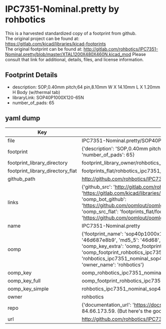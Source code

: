 # IPC7351-Nominal.pretty by rohbotics  
This is a harvested standardized copy of a footprint from github.  
The original project can be found at:  
https://gitlab.com/kicad/libraries/kicad-footprints  
The original footprint can be found at:
http://gitlab.com/rohbotics/IPC7351-Nominal.pretty/blob/master/XTAL1200X480X460N.kicad_mod
Please consult that link for additional, details, files, and license information.  
## Footprint Details
* description: SOP,0.40mm pitch;64 pin,8.10mm W X 14.10mm L X 1.20mm H Body (w/thermal tab)  
* libraryLink: SOP40P1000X120-65N  
* number_of_pads: 65  
## yaml dump  
| Key | Value |  
| --- | --- |  
| file | IPC7351-Nominal.pretty/SOP40P1000X120-65N.kicad_mod |  
| footprint | {'description': 'SOP,0.40mm pitch;64 pin,8.10mm W X 14.10mm L X 1.20mm H Body (w/thermal tab)', 'libraryLink': 'SOP40P1000X120-65N', 'number_of_pads': 65} |  
| footprint_library_directory | footprint_library_owner/rohbotics_IPC7351-Nominal.pretty |  
| footprint_library_directory_flat | footprints_flat/rohbotics_ipc7351_nominal_sop40p1000x120_65n/working |  
| github_path | http://github.com/rohbotics/IPC7351-Nominal.pretty/blob/master/SOP40P1000X120-65N.kicad_mod |  
| links | {'github_src': 'http://gitlab.com/rohbotics/IPC7351-Nominal.pretty/blob/master/XTAL1200X480X460N.kicad_mod', 'github_src_repo': 'https://gitlab.com/kicad/libraries/kicad-footprints', 'oomp_bot': 'footprints/rohbotics_ipc7351_nominal_sop40p1000x120_65n/working', 'oomp_bot_github': 'https://github.com/oomlout/oomlout_oomp_footprint_bot/tree/main/footprints/rohbotics_ipc7351_nominal_sop40p1000x120_65n/working', 'oomp_src_flat': 'footprints_flat/footprints_flat/rohbotics_ipc7351_nominal_sop40p1000x120_65n/working', 'oomp_src_flat_github': 'https://github.com/oomlout/oomlout_oomp_footprint_src/tree/main/footprints_flat/rohbotics_ipc7351_nominal_sop40p1000x120_65n/working'} |  
| name | IPC7351-Nominal.pretty |  
| oomp | {'footprint_name': 'sop40p1000x120_65n', 'library_name': 'ipc7351_nominal', 'md5': '46d687e8b94e6de91725f4d9da245706', 'md5_10': '46d687e8b9', 'md5_5': '46d68', 'md5_6': '46d687', 'oomp_key': 'oomp_rohbotics_ipc7351_nominal_sop40p1000x120_65n', 'oomp_key_extra': 'oomp_footprint_rohbotics_ipc7351_nominal_sop40p1000x120_65n', 'oomp_key_full': 'oomp_footprint_rohbotics_ipc7351_nominal_sop40p1000x120_65n_46d687', 'oomp_key_simple': 'rohbotics_ipc7351_nominal_sop40p1000x120_65n', 'original_filename': 'IPC7351-Nominal.pretty/SOP40P1000X120-65N.kicad_mod', 'owner_name': 'rohbotics'} |  
| oomp_key | oomp_rohbotics_ipc7351_nominal_sop40p1000x120_65n |  
| oomp_key_full | oomp_footprint_rohbotics_ipc7351_nominal_sop40p1000x120_65n |  
| oomp_key_simple | rohbotics_ipc7351_nominal_sop40p1000x120_65n |  
| owner | rohbotics |  
| repo | {'documentation_url': 'https://docs.github.com/rest/overview/resources-in-the-rest-api#rate-limiting', 'message': "API rate limit exceeded for 84.66.173.59. (But here's the good news: Authenticated requests get a higher rate limit. Check out the documentation for more details.)"} |  
| url | http://github.com/rohbotics/IPC7351-Nominal.pretty |  

